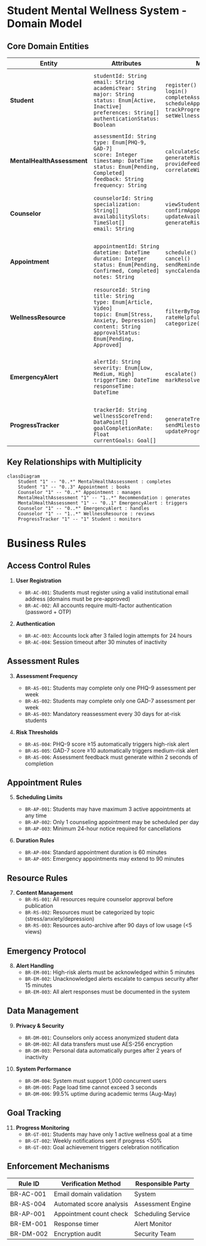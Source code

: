 # Student Mental Wellness System - Domain Model

## Core Domain Entities

| Entity               | Attributes                              | Methods                          | Relationships                     | Business Rules                          |
|----------------------|-----------------------------------------|----------------------------------|-----------------------------------|-----------------------------------------|
| **Student**         | `studentId: String`<br>`email: String`<br>`academicYear: String`<br>`major: String`<br>`status: Enum[Active, Inactive]`<br>`preferences: String[]`<br>`authenticationStatus: Boolean` | `register()`<br>`login()`<br>`completeAssessment()`<br>`scheduleAppointment()`<br>`trackProgress()`<br>`setWellnessGoals()` | Completes Assessments<br>Books Appointments<br>Sets Goals<br>Receives Recommendations | 1. Institutional email required (FR1)<br>2. Max 3 active appointments<br>3. One assessment per type per week |
| **MentalHealthAssessment** | `assessmentId: String`<br>`type: Enum[PHQ-9, GAD-7]`<br>`score: Integer`<br>`timestamp: DateTime`<br>`status: Enum[Pending, Completed]`<br>`feedback: String`<br>`frequency: String` | `calculateScore()`<br>`generateRiskReport()`<br>`provideFeedback()`<br>`correlateWithAcademics()` | Generates Recommendations<br>Triggers Alerts<br>Links to WellnessTrend | 1. PHQ-9 ≥15 = High risk (FR4)<br>2. Mandatory every 30 days<br>3. Real-time feedback within 2s |
| **Counselor**       | `counselorId: String`<br>`specialization: String[]`<br>`availabilitySlots: TimeSlot[]`<br>`email: String` | `viewStudentTrends()`<br>`confirmAppointment()`<br>`updateAvailability()`<br>`generateRiskReports()` | Manages Appointments<br>Reviews Resources<br>Handles Alerts | 1. 15-min response to high-risk alerts<br>2. Only anonymized data access |
| **Appointment**     | `appointmentId: String`<br>`datetime: DateTime`<br>`duration: Integer`<br>`status: Enum[Pending, Confirmed, Completed]`<br>`notes: String` | `schedule()`<br>`cancel()`<br>`sendReminder()`<br>`syncCalendar()` | Links Student and Counselor | 1. 24h cancellation notice<br>2. Max 1 per day<br>3. 60min duration limit |
| **WellnessResource** | `resourceId: String`<br>`title: String`<br>`type: Enum[Article, Video]`<br>`topic: Enum[Stress, Anxiety, Depression]`<br>`content: String`<br>`approvalStatus: Enum[Pending, Approved]` | `filterByTopic()`<br>`rateHelpfulness()`<br>`categorize()` | Recommended via Assessments | 1. Counselor approval required<br>2. Filterable by topic with 100% accuracy |
| **EmergencyAlert**  | `alertId: String`<br>`severity: Enum[Low, Medium, High]`<br>`triggerTime: DateTime`<br>`responseTime: DateTime` | `escalate()`<br>`markResolved()` | Triggered by HighRisk Assessments | 1. Must acknowledge within 5min (FR20)<br>2. Auto-escalate if unacknowledged |
| **ProgressTracker** | `trackerId: String`<br>`wellnessScoreTrend: DataPoint[]`<br>`goalCompletionRate: Float`<br>`currentGoals: Goal[]` | `generateTrendReport()`<br>`sendMilestoneNotifications()`<br>`updateProgress()` | Monitors Student and Goals | 1. Weekly notifications if progress <50%<br>2. PDF report generation |

## Key Relationships with Multiplicity

```mermaid
classDiagram
    Student "1" -- "0..*" MentalHealthAssessment : completes
    Student "1" -- "0..3" Appointment : books
    Counselor "1" -- "0..*" Appointment : manages
    MentalHealthAssessment "1" -- "1..*" Recommendation : generates
    MentalHealthAssessment "1" -- "0..1" EmergencyAlert : triggers
    Counselor "1" -- "0..*" EmergencyAlert : handles
    Counselor "1" -- "1..*" WellnessResource : reviews
    ProgressTracker "1" -- "1" Student : monitors
```
# Business Rules

## Access Control Rules
1. **User Registration**
   - `BR-AC-001`: Students must register using a valid institutional email address (domains must be pre-approved)
   - `BR-AC-002`: All accounts require multi-factor authentication (password + OTP)

2. **Authentication**
   - `BR-AC-003`: Accounts lock after 3 failed login attempts for 24 hours
   - `BR-AC-004`: Session timeout after 30 minutes of inactivity

## Assessment Rules
3. **Assessment Frequency**
   - `BR-AS-001`: Students may complete only one PHQ-9 assessment per week
   - `BR-AS-002`: Students may complete only one GAD-7 assessment per week
   - `BR-AS-003`: Mandatory reassessment every 30 days for at-risk students

4. **Risk Thresholds**
   - `BR-AS-004`: PHQ-9 score ≥15 automatically triggers high-risk alert
   - `BR-AS-005`: GAD-7 score ≥10 automatically triggers medium-risk alert
   - `BR-AS-006`: Assessment feedback must generate within 2 seconds of completion

## Appointment Rules
5. **Scheduling Limits**
   - `BR-AP-001`: Students may have maximum 3 active appointments at any time
   - `BR-AP-002`: Only 1 counseling appointment may be scheduled per day
   - `BR-AP-003`: Minimum 24-hour notice required for cancellations

6. **Duration Rules**
   - `BR-AP-004`: Standard appointment duration is 60 minutes
   - `BR-AP-005`: Emergency appointments may extend to 90 minutes

## Resource Rules
7. **Content Management**
   - `BR-RS-001`: All resources require counselor approval before publication
   - `BR-RS-002`: Resources must be categorized by topic (stress/anxiety/depression)
   - `BR-RS-003`: Resources auto-archive after 90 days of low usage (<5 views)

## Emergency Protocol
8. **Alert Handling**
   - `BR-EM-001`: High-risk alerts must be acknowledged within 5 minutes
   - `BR-EM-002`: Unacknowledged alerts escalate to campus security after 15 minutes
   - `BR-EM-003`: All alert responses must be documented in the system

## Data Management
9. **Privacy & Security**
   - `BR-DM-001`: Counselors only access anonymized student data
   - `BR-DM-002`: All data transfers must use AES-256 encryption
   - `BR-DM-003`: Personal data automatically purges after 2 years of inactivity

10. **System Performance**
    - `BR-DM-004`: System must support 1,000 concurrent users
    - `BR-DM-005`: Page load time cannot exceed 3 seconds
    - `BR-DM-006`: 99.5% uptime during academic terms (Aug-May)

## Goal Tracking
11. **Progress Monitoring**
    - `BR-GT-001`: Students may have only 1 active wellness goal at a time
    - `BR-GT-002`: Weekly notifications sent if progress <50%
    - `BR-GT-003`: Goal achievement triggers celebration notification

## Enforcement Mechanisms
| Rule ID | Verification Method | Responsible Party |
|---------|---------------------|-------------------|
| BR-AC-001 | Email domain validation | System |
| BR-AS-004 | Automated score analysis | Assessment Engine |
| BR-AP-001 | Appointment count check | Scheduling Service |
| BR-EM-001 | Response timer | Alert Monitor |
| BR-DM-002 | Encryption audit | Security Team |
